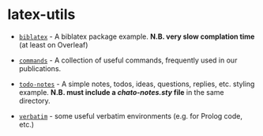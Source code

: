 # latex-utils

- [`biblatex`](biblatex.tex) - A biblatex package example. **N.B. very slow complation time** (at least on Overleaf)

- [`commands`](commands.tex) - A collection of useful commands, frequently used in our publications.

- [`todo-notes`](todo-notes.tex) - A simple notes, todos, ideas, questions, replies, etc. styling example. **N.B. must include a _chato-notes.sty_ file** in the same directory.

- [`verbatim`](verbatim.tex) - some useful verbatim environments (e.g. for Prolog code, etc.)